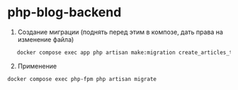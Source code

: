 # php-blog-backend

1. Создание миграции (поднять перед этим в композе, дать права на изменение файла)
```bash
   docker compose exec app php artisan make:migration create_articles_table --create=articles_init

```
2. Применение
```bash
docker compose exec php-fpm php artisan migrate

```
